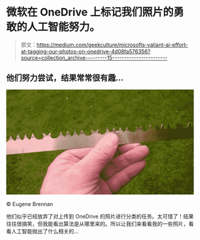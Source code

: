 # 微软在 OneDrive 上标记我们照片的勇敢的人工智能努力。

> 原文：<https://medium.com/geekculture/microsofts-valiant-ai-effort-at-tagging-our-photos-on-onedrive-4d08fa576356?source=collection_archive---------15----------------------->

## 他们努力尝试，结果常常很有趣…

![](img/9c9d1bc224c844df4c9e269ae0586a43.png)

© Eugene Brennan

他们似乎已经放弃了对上传到 OneDrive 的照片进行分类的任务。太可惜了！结果往往很搞笑，但我能看出算法是从哪里来的。所以让我们来看看我的一些照片，看看人工智能抛出了什么相关的…